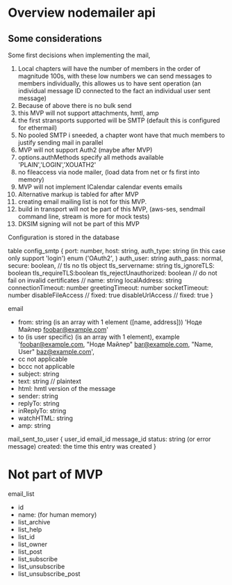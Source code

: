 # Overview nodemailer api

## Some considerations

Some first decisions when implementing the mail, 

1. Local chapters will have the number of members in the order of magnitude 100s, with these low numbers we can send messages to 
members individually, this allowes us to have sent operation (an individual message ID connected to the fact an individual user sent message)
2. Because of above there is no bulk send
3. this MVP will not support attachments, hmtl, amp
4. the first stransports supported will be SMTP (default this is configured for ethermail)
5. No pooled SMTP i sneeded, a chapter wont have that much members to justify sending mail in parallel
6. MVP will not support Auth2 (maybe after MVP)
7. options.authMethods specify all methods available 'PLAIN','LOGIN','XOUATH2'
8. no fileaccess via node mailer, (load data from net or fs first into memory)
9. MVP will not implement ICalendar calendar events emails
10. Alternative markup is tabled for after MVP
11. creating email mailing list is not for this MVP.
12. build in transport will not be part of this MVP, (aws-ses, sendmail command line, stream is more for mock tests)
13. DKSIM signing will not be part of this MVP



Configuration is stored in the database

table config_smtp {
    port: number,
    host: string,
    auth_type: string (in this case only support 'login') enum ('OAuth2', )
    auth_user: string
    auth_pass: normal,
    secure: boolean,
    // tls no tls object
    tls_servername: string
    tls_ignoreTLS: boolean
    tls_requireTLS:boolean
    tls_rejectUnauthorized: boolean // do not fail on invalid certificates
    //
    name: string
    localAddress: string
    connectionTimeout: number
    greetingTimeout: number
    socketTimeout: number
    disableFileAccess // fixed: true
    disableUrlAccess // fixed: true
}

email
 - from: string (is an array with 1 element ([name, address])) 'Ноде Майлер <foobar@example.com>'
 - to (is user specific) (is an array with 1 element), example 'foobar@example.com, "Ноде Майлер" <bar@example.com>, "Name, User" <baz@example.com>',
 - cc not applicable
 - bccc not applicable
 - subject: string
 - text: string  // plaintext
 - html: hmtl version of the message
 - sender: string
 - replyTo: string
 - inReplyTo: string
 - watchHTML: string
 - amp: string


mail_sent_to_user {
  user_id
  email_id
  message_id
  status: string (or error message)
  created: the time this entry was created
}  

# Not part of MVP

 email_list
 - id
 - name: (for human memory)
 - list_archive
 - list_help
 - list_id
 - list_owner
 - list_post
 - list_subscribe
 - list_unsubscribe
 - list_unsubscribe_post
 


